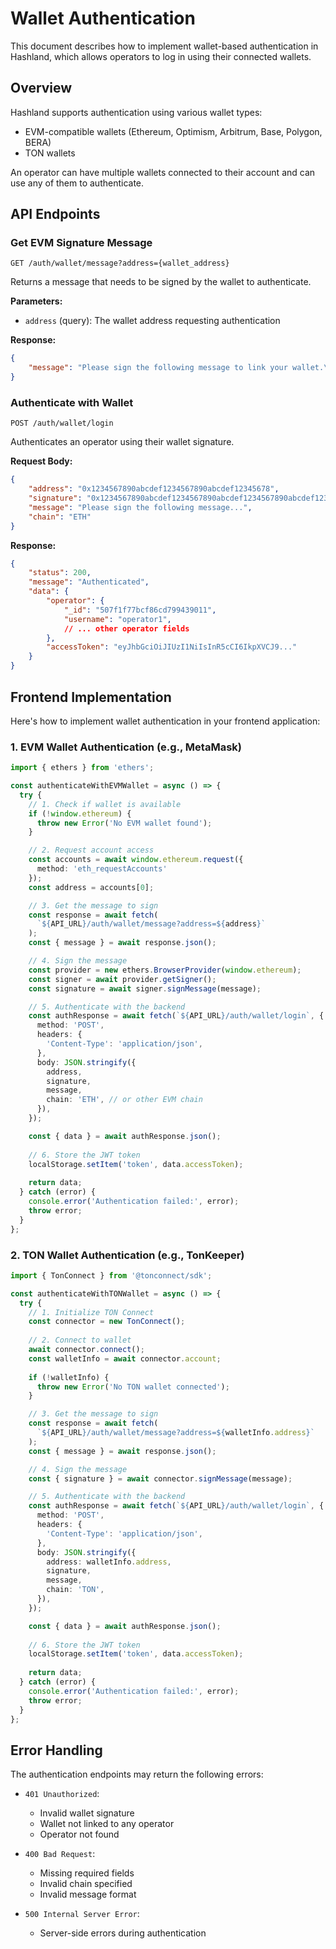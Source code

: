 # Wallet Authentication

This document describes how to implement wallet-based authentication in Hashland, which allows operators to log in using their connected wallets.

## Overview

Hashland supports authentication using various wallet types:
- EVM-compatible wallets (Ethereum, Optimism, Arbitrum, Base, Polygon, BERA)
- TON wallets

An operator can have multiple wallets connected to their account and can use any of them to authenticate.

## API Endpoints

### Get EVM Signature Message
```http
GET /auth/wallet/message?address={wallet_address}
```

Returns a message that needs to be signed by the wallet to authenticate.

**Parameters:**
- `address` (query): The wallet address requesting authentication

**Response:**
```json
{
    "message": "Please sign the following message to link your wallet.\nWallet address: 0x1234...\nTimestamp: 1234567890\nHash salt: 0xabcd..."
}
```

### Authenticate with Wallet
```http
POST /auth/wallet/login
```

Authenticates an operator using their wallet signature.

**Request Body:**
```json
{
    "address": "0x1234567890abcdef1234567890abcdef12345678",
    "signature": "0x1234567890abcdef1234567890abcdef1234567890abcdef1234567890abcdef1b",
    "message": "Please sign the following message...",
    "chain": "ETH"
}
```

**Response:**
```json
{
    "status": 200,
    "message": "Authenticated",
    "data": {
        "operator": {
            "_id": "507f1f77bcf86cd799439011",
            "username": "operator1",
            // ... other operator fields
        },
        "accessToken": "eyJhbGciOiJIUzI1NiIsInR5cCI6IkpXVCJ9..."
    }
}
```

## Frontend Implementation

Here's how to implement wallet authentication in your frontend application:

### 1. EVM Wallet Authentication (e.g., MetaMask)

```typescript
import { ethers } from 'ethers';

const authenticateWithEVMWallet = async () => {
  try {
    // 1. Check if wallet is available
    if (!window.ethereum) {
      throw new Error('No EVM wallet found');
    }

    // 2. Request account access
    const accounts = await window.ethereum.request({ 
      method: 'eth_requestAccounts' 
    });
    const address = accounts[0];

    // 3. Get the message to sign
    const response = await fetch(
      `${API_URL}/auth/wallet/message?address=${address}`
    );
    const { message } = await response.json();

    // 4. Sign the message
    const provider = new ethers.BrowserProvider(window.ethereum);
    const signer = await provider.getSigner();
    const signature = await signer.signMessage(message);

    // 5. Authenticate with the backend
    const authResponse = await fetch(`${API_URL}/auth/wallet/login`, {
      method: 'POST',
      headers: {
        'Content-Type': 'application/json',
      },
      body: JSON.stringify({
        address,
        signature,
        message,
        chain: 'ETH', // or other EVM chain
      }),
    });

    const { data } = await authResponse.json();
    
    // 6. Store the JWT token
    localStorage.setItem('token', data.accessToken);
    
    return data;
  } catch (error) {
    console.error('Authentication failed:', error);
    throw error;
  }
};
```

### 2. TON Wallet Authentication (e.g., TonKeeper)

```typescript
import { TonConnect } from '@tonconnect/sdk';

const authenticateWithTONWallet = async () => {
  try {
    // 1. Initialize TON Connect
    const connector = new TonConnect();
    
    // 2. Connect to wallet
    await connector.connect();
    const walletInfo = await connector.account;
    
    if (!walletInfo) {
      throw new Error('No TON wallet connected');
    }

    // 3. Get the message to sign
    const response = await fetch(
      `${API_URL}/auth/wallet/message?address=${walletInfo.address}`
    );
    const { message } = await response.json();

    // 4. Sign the message
    const { signature } = await connector.signMessage(message);

    // 5. Authenticate with the backend
    const authResponse = await fetch(`${API_URL}/auth/wallet/login`, {
      method: 'POST',
      headers: {
        'Content-Type': 'application/json',
      },
      body: JSON.stringify({
        address: walletInfo.address,
        signature,
        message,
        chain: 'TON',
      }),
    });

    const { data } = await authResponse.json();
    
    // 6. Store the JWT token
    localStorage.setItem('token', data.accessToken);
    
    return data;
  } catch (error) {
    console.error('Authentication failed:', error);
    throw error;
  }
};
```

## Error Handling

The authentication endpoints may return the following errors:

- `401 Unauthorized`:
  - Invalid wallet signature
  - Wallet not linked to any operator
  - Operator not found

- `400 Bad Request`:
  - Missing required fields
  - Invalid chain specified
  - Invalid message format

- `500 Internal Server Error`:
  - Server-side errors during authentication
